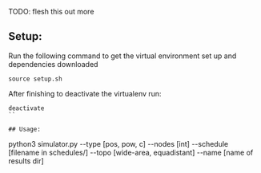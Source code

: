 TODO: flesh this out more

## Setup:
Run the following command to get the virtual environment set up and dependencies downloaded
```
source setup.sh
```

After finishing to deactivate the virtualenv run:
```
deactivate
``

## Usage:
```
python3 simulator.py --type [pos, pow, c] --nodes [int] --schedule [filename in schedules/] --topo [wide-area, equadistant] --name [name of results dir]
```